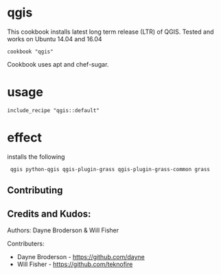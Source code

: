 # qgis

This cookbook installs latest long term release (LTR) of QGIS. Tested and  works on Ubuntu 14.04 and 16.04

    cookbook "qgis"

Cookbook uses apt and chef-sugar.

# usage

    include_recipe "qgis::default"

# effect

installs the following 

     qgis python-qgis qgis-plugin-grass qgis-plugin-grass-common grass

## Contributing


## Credits and Kudos:

Authors: Dayne Broderson & Will Fisher

Contributers: 
* Dayne Broderson - https://github.com/dayne
* Will Fisher - https://github.com/teknofire
